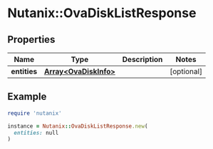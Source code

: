 # Nutanix::OvaDiskListResponse

## Properties

| Name | Type | Description | Notes |
| ---- | ---- | ----------- | ----- |
| **entities** | [**Array&lt;OvaDiskInfo&gt;**](OvaDiskInfo.md) |  | [optional] |

## Example

```ruby
require 'nutanix'

instance = Nutanix::OvaDiskListResponse.new(
  entities: null
)
```

